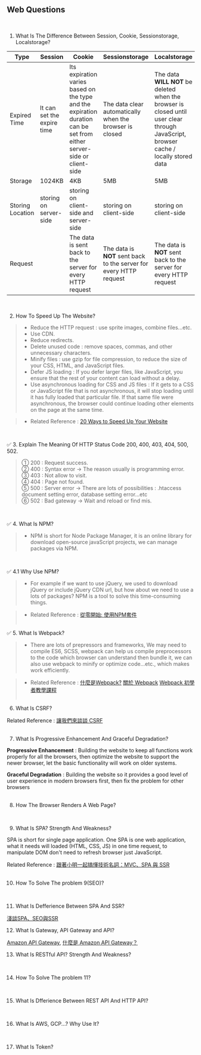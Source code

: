## Web Questions
<br/>

1. What Is The Difference Between Session, Cookie, Sessionstorage, Localstorage?

| Type |  Session |  Cookie |  Sessionstorage |  Localstorage | 
|---|---|---|---|---|
| Expired Time  | It can set the expire time | Its expiration varies based on the type and the expiration duration can be set from either server-side or client-side  | The data clear automatically when the browser is closed | The data **WILL NOT** be deleted when the browser is closed until user clear through JavaScript, browser cache / locally stored data |
| Storage  | 1024KB |  4KB | 5MB | 5MB  |
| Storing Location | storing on server-side   | storing on client-side and server-side | storing on client-side | storing on client-side |
| Request |   | The data is sent back to the server for every HTTP request | The data is **NOT** sent back to the server for every HTTP request | The data is **NOT** sent back to the server for every HTTP request |
<br/>

2. How To Speed Up The Website?

> - Reduce the HTTP request : use sprite images, combine files...etc. <br/>
> - Use CDN. <br/>
> - Reduce redirects. <br/>
> - Delete unused code : remove spaces, commas, and other unnecessary characters. <br/>
> - Minify files : use gzip for file compression, to reduce the size of your CSS, HTML, and JavaScript files.
> - Defer JS loading : If you defer larger files, like JavaScript, you ensure that the rest of your content can load without a delay. <br/>
> - Use asynchronous loading for CSS and JS files : If it gets to a CSS or JavaScript file that is not asynchronous, it will stop loading until it has fully loaded that particular file. If that same file were asynchronous, the browser could continue loading other elements on the page at the same time. <br/>

> - Related Reference : [20 Ways to Speed Up Your Website](https://www.crazyegg.com/blog/speed-up-your-website/)
<br/>

:white_check_mark: 3. Explain The Meaning Of HTTP Status Code 200, 400, 403, 404, 500, 502. 

> ① 200 : Request success. <br/>
> ② 400 : Syntax error -> The reason usually is programming error. <br/>
> ③ 403 : Not allow to visit. <br/>
> ④ 404 : Page not found. <br/>
> ⑤ 500 : Server error -> There are lots of possibilities : .htaccess document setting error, database setting error...etc <br/>
> ⑥ 502 : Bad gateway -> Wait and reload or find mis.
<br/>

:white_check_mark: 4. What Is NPM?

> - NPM is short for Node Package Manager, it is an online library for download open-source javaScript projects,
we can manage packages via NPM.
<br/>

:white_check_mark: 4.1 Why Use NPM?
> - For example if we want to use jQuery, we used to download jQuery or include jQuery CDN url, but how about we need to use a lots of packages? NPM is a tool to solve this time-consuming things.

> - Related Reference : [從零開始: 使用NPM套件](https://medium.com/html-test/從零開始-使用npm套件-317beefdf182)
<br/><br/>

:white_check_mark: 5. What Is Webpack?

> - There are lots of prepressors and frameworks, We may need to compile ES6, SCSS, webpack can help us compile preprocessors to the code which browser can understand then bundle it, we can also use webpack to minify or optimize code...etc., which makes work efficiently.

> - Related Reference : [什麼是Webpack?](https://medium.com/i-am-mike/什麼是webpack-你需要webpack嗎-2d8f9658241d) [關於 Webpack](https://neighborhood999.github.io/webpack-tutorial-gitbook/Part1/) [Webpack 初學者教學課程](https://neighborhood999.github.io/webpack-tutorial-gitbook/Part1/)
<br/><br/>

6. What Is CSRF?

Related Reference : [讓我們來談談 CSRF](https://blog.techbridge.cc/2017/02/25/csrf-introduction/)
<br/><br/>

7. What Is Progressive Enhancement And Graceful Degradation?

**Progressive Enhancement** : Building the website to keep all functions work properly for all the browsers, then optimize the website to support the newer browser, let the basic functionality will work on older systems.

**Graceful Degradation** : Building the website so it provides a good level of user experience in modern browsers first, then fix the problem for other browsers 
<br/><br/>

8. How The Browser Renders A Web Page? 

<br/>

9. What Is SPA? Strength And Weakness?

SPA is short for single page application. 
One SPA is one web application, what it needs will loaded (HTML, CSS, JS) in one time request, to manipulate DOM don't need to refresh browser just JavaScript.
<br/>

Related Reference : [跟著小明一起搞懂技術名詞：MVC、SPA 與 SSR](https://medium.com/@hulitw/introduction-mvc-spa-and-ssr-545c941669e9)
<br/><br/>

10. How To Solve The problem 9(SEO)?

<br/>

11. What Is Defferience Between SPA And SSR?

[淺談SPA、SEO與SSR](https://juejin.im/entry/5bbbf852f265da0aea699497)
<br/>

12. What Is Gateway, API Gateway and API?

[Amazon API Gateway](https://aws.amazon.com/tw/api-gateway/features/), [什麼是 Amazon API Gateway？](https://docs.aws.amazon.com/zh_tw/apigateway/latest/developerguide/welcome.html)
<br/>

13. What Is RESTful API? Strength And Weakness?

<br/>

14. How To Solve The problem 11?

<br/>

15. What Is Dfferience Between REST API And HTTP API?

<br/>

16. What Is AWS, GCP...? Why Use It?

<br/>

17. What Is Token?

<br/>
